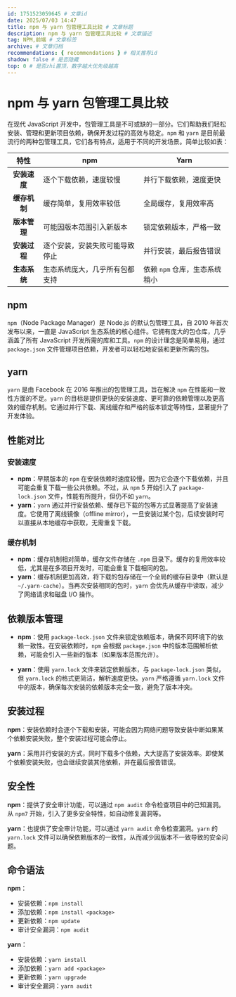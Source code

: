 ```yaml
---
id: 1751523059645 # 文章id
date: 2025/07/03 14:47
title: npm 与 yarn 包管理工具比较 # 文章标题
description: npm 与 yarn 包管理工具比较 # 文章描述
tag: NPM,前端 # 文章标签
archive: # 文章归档
recommendations: { recommendations } # 相关推荐id
shadow: false # 是否隐藏
top: 0 # 是否zhi置顶，数字越大优先级越高
---
```


# npm 与 yarn 包管理工具比较

在现代 JavaScript 开发中，包管理工具是不可或缺的一部分。它们帮助我们轻松安装、管理和更新项目依赖，确保开发过程的高效与稳定。`npm` 和 `yarn` 是目前最流行的两种包管理工具，它们各有特点，适用于不同的开发场景。简单比较如表：

|   **特性**   | **npm**                        | **Yarn**                      |
| :----------: | ------------------------------ | ----------------------------- |
| **安装速度** | 逐个下载依赖，速度较慢         | 并行下载依赖，速度更快        |
| **缓存机制** | 缓存简单，复用效率较低         | 全局缓存，复用效率高          |
| **版本管理** | 可能因版本范围引入新版本       | 锁定依赖版本，严格一致        |
| **安装过程** | 逐个安装，安装失败可能导致停止 | 并行安装，最后报告错误        |
| **生态系统** | 生态系统庞大，几乎所有包都支持 | 依赖 `npm` 仓库，生态系统稍小 |

## npm

`npm`（Node Package Manager）是 Node.js 的默认包管理工具，自 2010 年首次发布以来，一直是 JavaScript 生态系统的核心组件。它拥有庞大的包仓库，几乎涵盖了所有 JavaScript 开发所需的库和工具。`npm` 的设计理念是简单易用，通过 `package.json` 文件管理项目依赖，开发者可以轻松地安装和更新所需的包。

## yarn

`yarn` 是由 Facebook 在 2016 年推出的包管理工具，旨在解决 `npm` 在性能和一致性方面的不足。`yarn` 的目标是提供更快的安装速度、更可靠的依赖管理以及更高效的缓存机制。它通过并行下载、离线缓存和严格的版本锁定等特性，显著提升了开发体验。

## 性能对比

### 安装速度

- **npm**：早期版本的 `npm` 在安装依赖时速度较慢，因为它会逐个下载依赖，并且可能会重复下载一些公共依赖。不过，从 `npm` 5 开始引入了 `package-lock.json` 文件，性能有所提升，但仍不如 `yarn`。
- **yarn**：`yarn` 通过并行安装依赖、缓存已下载的包等方式显著提高了安装速度。它使用了离线镜像（offline mirror），一旦安装过某个包，后续安装时可以直接从本地缓存中获取，无需重复下载。

### 缓存机制

- **npm**：缓存机制相对简单，缓存文件存储在 `.npm` 目录下。缓存的复用效率较低，尤其是在多项目开发时，可能会重复下载相同的包。
- **yarn**：缓存机制更加高效，将下载的包存储在一个全局的缓存目录中（默认是 `~/.yarn-cache`）。当再次安装相同的包时，`yarn` 会优先从缓存中读取，减少了网络请求和磁盘 I/O 操作。

## 依赖版本管理

- **npm**：使用 `package-lock.json` 文件来锁定依赖版本，确保不同环境下的依赖一致性。在安装依赖时，`npm` 会根据 `package.json` 中的版本范围解析依赖，可能会引入一些新的版本（如果版本范围允许）。

- **yarn**：使用 `yarn.lock` 文件来锁定依赖版本，与 `package-lock.json` 类似，但 `yarn.lock` 的格式更简洁，解析速度更快。`yarn` 严格遵循 `yarn.lock` 文件中的版本，确保每次安装的依赖版本完全一致，避免了版本冲突。

## 安装过程

**npm**：安装依赖时会逐个下载和安装，可能会因为网络问题导致安装中断如果某个依赖安装失败，整个安装过程可能会停止。

**yarn**：采用并行安装的方式，同时下载多个依赖，大大提高了安装效率。即使某个依赖安装失败，也会继续安装其他依赖，并在最后报告错误。

## 安全性

**npm**：提供了安全审计功能，可以通过 `npm audit` 命令检查项目中的已知漏洞。从 `npm7` 开始，引入了更多安全特性，如自动修复漏洞等。

**yarn**：也提供了安全审计功能，可以通过 `yarn audit` 命令检查漏洞。`yarn` 的 `yarn.lock` 文件可以确保依赖版本的一致性，从而减少因版本不一致导致的安全问题。

## 命令语法

**npm**：

- 安装依赖：`npm install`
- 添加依赖：`npm install <package>`
- 更新依赖：`npm update`
- 审计安全漏洞：`npm audit`

**yarn**：

- 安装依赖：`yarn install`
- 添加依赖：`yarn add <package>`
- 更新依赖：`yarn upgrade`
- 审计安全漏洞：`yarn audit`
